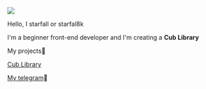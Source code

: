 <img src="https://user-images.githubusercontent.com/74038190/212257468-1e9a91f1-b626-4baa-b15d-5c385dfa7ed2.gif">

Hello, I starfall or starfal8k

I'm a beginner front-end developer and I'm creating a **Cub Library**

My projects🌟
<p><a href="https://github.com/sylfurgames/Cub-Library-2.0">Cub Library</a></p>


<p><a href="https://t.me/CubLibrary">My telegram</a>🤩</p>
